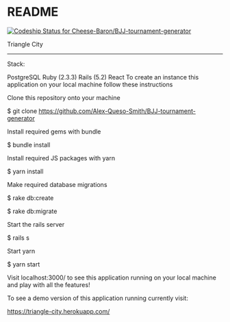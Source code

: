 # README

[ ![Codeship Status for Cheese-Baron/BJJ-tournament-generator](https://app.codeship.com/projects/ae42d760-7a63-0136-955b-7ab0b6dfed25/status?branch=master)](https://app.codeship.com/projects/300636)

Triangle City

----------------

Stack:

PostgreSQL
Ruby (2.3.3)
Rails (5.2)
React
To create an instance this application on your local machine follow these instructions

Clone this repository onto your machine

$ git clone https://github.com/Alex-Queso-Smith/BJJ-tournament-generator

Install required gems with bundle

$ bundle install

Install required JS packages with yarn

$ yarn install

Make required database migrations

$ rake db:create

$ rake db:migrate

Start the rails server

$ rails s

Start yarn

$ yarn start

Visit localhost:3000/ to see this application running on your local machine and play with all the features!

To see a demo version of this application running currently visit:

https://triangle-city.herokuapp.com/
